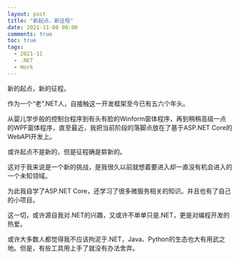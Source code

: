 ```yaml
---
layout: post
title: "新起点，新征程"
date: 2021-11-08 00:00
comments: true
toc: true
tags:
  - 2021-11
  - .NET
  - Work
---
```


新的起点，新的征程。

<!--more-->

作为一个“老”.NET人，自接触这一开发框架至今已有五六个年头。

从婴儿学步般的控制台程序到有头有脸的Winform窗体程序，再到稍稍高级一点的WPF窗体程序，直至最近，我把当前阶段的落脚点放在了基于ASP.NET Core的WebAPI开发上。

或许起点不是新的，但是征程确是崭新的。

这对于我来说是一个新的挑战，是我很久以前就想着要进入却一直没有机会进入的一个未知领域。

为此我自学了ASP.NET Core，还学习了很多微服务相关的知识。并且也有了自己的小项目。

这一切，或许源自我对.NET的兴趣，又或许不单单只是.NET，更是对编程开发的热爱。

或许大多数人都觉得我不应该拘泥于.NET，Java、Python的生态也大有用武之地。但是，有些工具用上手了就没有办法舍弃。


